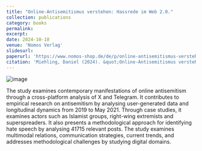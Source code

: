 ```yaml
---
title: "Online-Antisemitismus verstehen: Hassrede im Web 2.0."
collection: publications
category: books
permalink: 
excerpt: 
date: 2024-10-10
venue: 'Nomos Verlag'
slidesurl: 
paperurl: 'https://www.nomos-shop.de/de/p/online-antisemitismus-verstehen-hassrede-im-web-2-0-gr-978-3-7560-2253-3'
citation: 'Miehling, Daniel (2024). &quot;Online-Antisemitismus verstehen: Hassrede im Web 2.0. Eine vergleichende Studie zwischen der Mainstream-Plattform X und Fringe-Communities auf Telegram. Nomos (Interdisziplinäre Antisemitismusforschung, Bd. 16)'
---
```

![image](https://www.nomos-shop.de/media/catalog/product/2/3/23-978-3-7560-2253-3.jpeg?optimize=medium&bg-color=255,255,255&fit=bounds&height=700&width=700)

The study examines contemporary manifestations of online antisemitism through a cross-platform analysis of X and Telegram. It contributes to empirical research on antisemitism by analysing user-generated data and longitudinal dynamics from 2019 to May 2021. Through case studies, it examines actors such as Islamist groups, right-wing extremists and superspreaders. It also presents a methodological approach for identifying hate speech by analysing 41715 relevant posts. The study examines multimodal relations, communication strategies, current trends, and addresses methodological challenges by studying digital domains.
